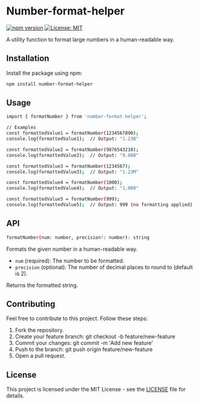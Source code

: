 # Number-format-helper

[![npm version](https://badge.fury.io/js/number-format-helper.svg)](https://www.npmjs.com/package/number-format-helper)
[![License: MIT](https://img.shields.io/badge/License-MIT-yellow.svg)](https://opensource.org/licenses/MIT)

A utility function to format large numbers in a human-readable way.

## Installation

Install the package using npm:

```bash
npm install number-format-helper
```

## Usage

```bash
import { formatNumber } from 'number-format-helper';

// Examples
const formattedValue1 = formatNumber(1234567890);
console.log(formattedValue1);  // Output: "1.23B"

const formattedValue2 = formatNumber(9876543210);
console.log(formattedValue2);  // Output: "9.88B"

const formattedValue3 = formatNumber(1234567);
console.log(formattedValue3);  // Output: "1.23M"

const formattedValue4 = formatNumber(1000);
console.log(formattedValue4);  // Output: "1,000"

const formattedValue5 = formatNumber(999);
console.log(formattedValue5);  // Output: 999 (no formatting applied)

```

## API

```bash
formatNumber(num: number, precision?: number): string
```

Formats the given number in a human-readable way.

- `num` (required): The number to be formatted.
- `precision` (optional): The number of decimal places to round to (default is 2).

Returns the formatted string.

## Contributing

Feel free to contribute to this project. Follow these steps:

1. Fork the repository.
2. Create your feature branch: git checkout -b feature/new-feature
3. Commit your changes: git commit -m 'Add new feature'
4. Push to the branch: git push origin feature/new-feature
5. Open a pull request.

## License

This project is licensed under the MIT License - see the [LICENSE](https://github.com/adexzy1/number-format-helper/blob/main/LICENSE) file for details.
